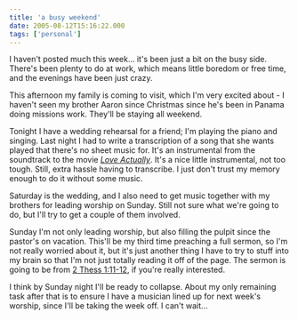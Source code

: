 ```yaml
---
title: 'a busy weekend'
date: 2005-08-12T15:16:22.000
tags: ['personal']
---
```


I haven't posted much this week... it's been just a bit on the busy side. There's been plenty to do at work, which means little boredom or free time, and the evenings have been just crazy.

This afternoon my family is coming to visit, which I'm very excited about - I haven't seen my brother Aaron since Christmas since he's been in Panama doing missions work. They'll be staying all weekend.

Tonight I have a wedding rehearsal for a friend; I'm playing the piano and singing. Last night I had to write a transcription of a song that she wants played that there's no sheet music for. It's an instrumental from the soundtrack to the movie _[Love Actually](http://www.imdb.com/title/tt0314331/)_. It's a nice little instrumental, not too tough. Still, extra hassle having to transcribe. I just don't trust my memory enough to do it without some music.

Saturday is the wedding, and I also need to get music together with my brothers for leading worship on Sunday. Still not sure what we're going to do, but I'll try to get a couple of them involved.

Sunday I'm not only leading worship, but also filling the pulpit since the pastor's on vacation. This'll be my third time preaching a full sermon, so I'm not really worried about it, but it's just another thing I have to try to stuff into my brain so that I'm not just totally reading it off of the page. The sermon is going to be from [2 Thess 1:11-12](http://www.gnpcb.org/esv/search/?q=2+thess+1%3A11-12&sourceid=mozilla-search), if you're really interested.

I think by Sunday night I'll be ready to collapse. About my only remaining task after that is to ensure I have a musician lined up for next week's worship, since I'll be taking the week off. I can't wait...

